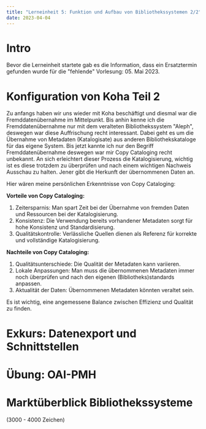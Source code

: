 ```yaml
---
title: "Lerneinheit 5: Funktion und Aufbau von Bibliothekssystemen 2/2"
date: 2023-04-04
---
```


# Intro

Bevor die Lerneinheit startete gab es die Information, dass ein Ersatztermin gefunden wurde für die "fehlende" Vorlesung: 05. Mai 2023.

# Konfiguration von Koha Teil 2

Zu anfangs haben wir uns wieder mit Koha beschäftigt und diesmal war die Fremddatenübernahme im Mittelpunkt. Bis anhin kenne ich die Fremddatenübernahme nur mit dem veralteten Bibliothekssystem "Aleph", deswegen war diese Auffrischung recht interessant. Dabei geht es um die Übernahme von Metadaten (Katalogisate) aus anderen Bibliothekskataloge für das eigene System. Bis jetzt kannte ich nur den Begriff Fremddatenübernahme deswegen war mir Copy Cataloging recht unbekannt. An sich erleichtert dieser Prozess die Katalogisierung, wichtig ist es diese trotzdem zu überprüfen und nach einem wichtigen Nachweis Ausschau zu halten. Jener gibt die Herkunft der übernommenen Daten an. 

Hier wären meine persönlichen Erkenntnisse von Copy Cataloging:

**Vorteile von Copy Cataloging:**

1. Zeitersparnis: Man spart Zeit bei der Übernahme von fremden Daten und Ressourcen bei der Katalogisierung.
2. Konsistenz: Die Verwendung bereits vorhandener Metadaten sorgt für hohe Konsistenz und Standardisierung.
3. Qualitätskontrolle: Verlässliche Quellen dienen als Referenz für korrekte und vollständige Katalogisierung.

**Nachteile von Copy Cataloging:**

1. Qualitätsunterschiede: Die Qualität der Metadaten kann variieren.
2. Lokale Anpassungen: Man muss die übernommenen Metadaten immer noch überprüfen und nach den eigenen (Bibliotheks)standards anpassen.
4. Aktualität der Daten: Übernommenen Metadaten könnten veraltet sein.

Es ist wichtig, eine angemessene Balance zwischen Effizienz und Qualität zu finden.




# Exkurs: Datenexport und Schnittstellen


# Übung: OAI-PMH

# Marktüberblick Bibliothekssysteme



(3000 - 4000 Zeichen)
